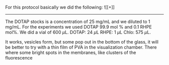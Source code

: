 For this protocol basically we did the following:
![[+]]

---
The DOTAP stocks is a concentration of $25$ mg/mL and we diluted to $1$ mg/mL.
For the experiments we used DOTAP 99.9 mol % and 0.1 RHPE mol%. 
We did a vial of 600 $\mu$L. 
DOTAP: 24 $\mu$L 
RHPE: 1 $\mu$L 
Chlo: 575 $\mu$L.

It works, vesicles form, but some pop out in the bottom of the glass, it will be better to try with a thin film of PVA in the visualization chamber. 
There where some bright spots in the membranes, like clusters of the fluorescence 